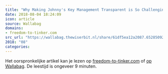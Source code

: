 ```yaml
---
title: "Why Making Johnny's Key Management Transparent is So Challenging"
date: 2018-08-04 18:24:09
icon: article
source: Wallabag
domains:
- freedom-to-tinker.com
src_url: "https://wallabag.thewiserbit.nl/share/61df5ea12a2087.65285092"
2018: "08"
categories:
---
```

Het oorspronkelijke artikel kan je lezen op [freedom-to-tinker.com](https://freedom-to-tinker.com/2016/03/31/why-making-johnnys-key-management-transparent-is-so-challenging/) of [op Wallabag](https://wallabag.thewiserbit.nl/share/61df5ea12a2087.65285092). De leestijd is ongeveer 9 minuten.